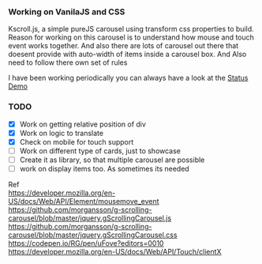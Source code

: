 ### Working on VanilaJS and CSS
Kscroll.js, a simple pureJS carousel using transform css properties to build. Reason for working on this carousel is to understand how mouse and touch event works together. And also there are lots of carousel out there that doesent provide with auto-width of items inside a carousel box. And Also need to follow there own set of rules


I have been working periodically you can always have a look at the [Status Demo](https://thirsty-keller-06d637.netlify.app/)

### TODO
- [x] Work on getting relative position of div
- [x] Work on logic to translate
- [x] Check on mobile for touch support
- [ ] Work on different type of cards, just to showcase
- [ ] Create it as library, so that multiple carousel are possible
- [ ] work on display items too. As sometimes its needed

Ref \
https://developer.mozilla.org/en-US/docs/Web/API/Element/mousemove_event \
https://github.com/morgansson/g-scrolling-carousel/blob/master/jquery.gScrollingCarousel.js \
https://github.com/morgansson/g-scrolling-carousel/blob/master/jquery.gScrollingCarousel.css
https://codepen.io/RG/pen/uFove?editors=0010
https://developer.mozilla.org/en-US/docs/Web/API/Touch/clientX
